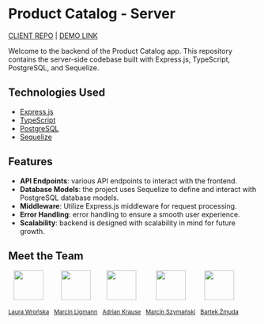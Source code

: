 # Product Catalog - Server

[CLIENT REPO](https://github.com/PL-FE-SEP23-REACTivation/product-catalog)
|
[DEMO LINK](https://reactivation.onrender.com/)

Welcome to the backend of the Product Catalog app. This repository contains the server-side codebase built with Express.js, TypeScript, PostgreSQL, and Sequelize.

## Technologies Used

- [Express.js](https://expressjs.com/)
- [TypeScript](https://www.typescriptlang.org/)
- [PostgreSQL](https://www.postgresql.org/)
- [Sequelize](https://sequelize.org/)

## Features

- **API Endpoints**: various API endpoints to interact with the frontend.
- **Database Models**: the project uses Sequelize to define and interact with PostgreSQL database models.
- **Middleware**: Utilize Express.js middleware for request processing.
- **Error Handling**: error handling to ensure a smooth user experience.
- **Scalability**: backend is designed with scalability in mind for future growth.

## Meet the Team

<div style="display: flex; flex-dircetion: row; gap: 10px; flex-wrap: wrap">

<div style="display: flex; flex-direction: column; align-items: center; margin-bottom: 5px;">
<img src="https://github.com/zaura333.png" width="60px;"/><br /><sub><a href="https://github.com/zaura333">Laura Wrońska</a></sub>
</div>

<div style="display: flex; flex-direction: column; align-items: center; margin-bottom: 5px;">
<img src="https://github.com/MarcinLigmann.png" width="60px;"/><br /><sub><a href="https://github.com/MarcinLigmann">Marcin Ligmann</a></sub>
</div>

<div style="display: flex; flex-direction: column; align-items: center; margin-bottom: 5px;">
<img src="https://github.com/adrian200002.png" width="60px;"/><br /><sub><a href="https://github.com/adrian200002">Adrian Krause</a></sub>
</div>

<div style="display: flex; flex-direction: column; align-items: center; margin-bottom: 5px;">
<img src="https://github.com/szymanski-marcin.png" width="60px;"/><br /><sub><a href="https://github.com/szymanski-marcin">Marcin Szymański</a></sub>
</div>

<div style="display: flex; flex-direction: column; align-items: center; margin-bottom: 5px;">
<img src="https://github.com/bertsu02.png" width="60px;"/><br /><sub><a href="https://github.com/bertsu02">Bartek Żmuda</a></sub>
</div>
</div>